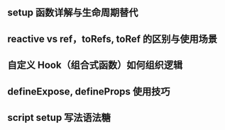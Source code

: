 ## setup 函数详解与生命周期替代

## reactive vs ref，toRefs, toRef 的区别与使用场景

## 自定义 Hook（组合式函数）如何组织逻辑

## defineExpose, defineProps 使用技巧

## script setup 写法语法糖
